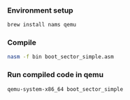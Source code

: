 ### Environment setup

```bash
brew install nams qemu
```
### Compile

```bash
nasm -f bin boot_sector_simple.asm
```

### Run compiled code in qemu

```bash
qemu-system-x86_64 boot_sector_simple
```
